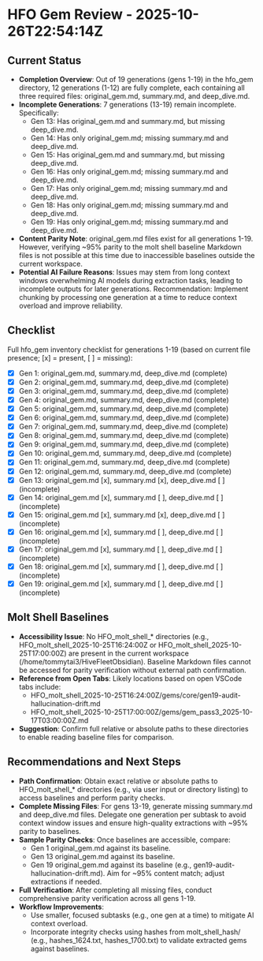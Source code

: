 # HFO Gem Review - 2025-10-26T22:54:14Z

## Current Status

- **Completion Overview**: Out of 19 generations (gens 1-19) in the hfo_gem directory, 12 generations (1-12) are fully complete, each containing all three required files: original_gem.md, summary.md, and deep_dive.md.
- **Incomplete Generations**: 7 generations (13-19) remain incomplete. Specifically:
  - Gen 13: Has original_gem.md and summary.md, but missing deep_dive.md.
  - Gen 14: Has only original_gem.md; missing summary.md and deep_dive.md.
  - Gen 15: Has original_gem.md and summary.md, but missing deep_dive.md.
  - Gen 16: Has only original_gem.md; missing summary.md and deep_dive.md.
  - Gen 17: Has only original_gem.md; missing summary.md and deep_dive.md.
  - Gen 18: Has only original_gem.md; missing summary.md and deep_dive.md.
  - Gen 19: Has only original_gem.md; missing summary.md and deep_dive.md.
- **Content Parity Note**: original_gem.md files exist for all generations 1-19. However, verifying ~95% parity to the molt shell baseline Markdown files is not possible at this time due to inaccessible baselines outside the current workspace.
- **Potential AI Failure Reasons**: Issues may stem from long context windows overwhelming AI models during extraction tasks, leading to incomplete outputs for later generations. Recommendation: Implement chunking by processing one generation at a time to reduce context overload and improve reliability.

## Checklist

Full hfo_gem inventory checklist for generations 1-19 (based on current file presence; [x] = present, [ ] = missing):

- [x] Gen 1: original_gem.md, summary.md, deep_dive.md (complete)
- [x] Gen 2: original_gem.md, summary.md, deep_dive.md (complete)
- [x] Gen 3: original_gem.md, summary.md, deep_dive.md (complete)
- [x] Gen 4: original_gem.md, summary.md, deep_dive.md (complete)
- [x] Gen 5: original_gem.md, summary.md, deep_dive.md (complete)
- [x] Gen 6: original_gem.md, summary.md, deep_dive.md (complete)
- [x] Gen 7: original_gem.md, summary.md, deep_dive.md (complete)
- [x] Gen 8: original_gem.md, summary.md, deep_dive.md (complete)
- [x] Gen 9: original_gem.md, summary.md, deep_dive.md (complete)
- [x] Gen 10: original_gem.md, summary.md, deep_dive.md (complete)
- [x] Gen 11: original_gem.md, summary.md, deep_dive.md (complete)
- [x] Gen 12: original_gem.md, summary.md, deep_dive.md (complete)
- [x] Gen 13: original_gem.md [x], summary.md [x], deep_dive.md [ ] (incomplete)
- [x] Gen 14: original_gem.md [x], summary.md [ ], deep_dive.md [ ] (incomplete)
- [x] Gen 15: original_gem.md [x], summary.md [x], deep_dive.md [ ] (incomplete)
- [x] Gen 16: original_gem.md [x], summary.md [ ], deep_dive.md [ ] (incomplete)
- [x] Gen 17: original_gem.md [x], summary.md [ ], deep_dive.md [ ] (incomplete)
- [x] Gen 18: original_gem.md [x], summary.md [ ], deep_dive.md [ ] (incomplete)
- [x] Gen 19: original_gem.md [x], summary.md [ ], deep_dive.md [ ] (incomplete)

## Molt Shell Baselines

- **Accessibility Issue**: No HFO_molt_shell_* directories (e.g., HFO_molt_shell_2025-10-25T16:24:00Z or HFO_molt_shell_2025-10-25T17:00:00Z) are present in the current workspace (/home/tommytai3/HiveFleetObsidian). Baseline Markdown files cannot be accessed for parity verification without external path confirmation.
- **Reference from Open Tabs**: Likely locations based on open VSCode tabs include:
  - HFO_molt_shell_2025-10-25T16:24:00Z/gems/core/gen19-audit-hallucination-drift.md
  - HFO_molt_shell_2025-10-25T17:00:00Z/gems/gem_pass3_2025-10-17T03:00:00Z.md
- **Suggestion**: Confirm full relative or absolute paths to these directories to enable reading baseline files for comparison.

## Recommendations and Next Steps

- **Path Confirmation**: Obtain exact relative or absolute paths to HFO_molt_shell_* directories (e.g., via user input or directory listing) to access baselines and perform parity checks.
- **Complete Missing Files**: For gens 13-19, generate missing summary.md and deep_dive.md files. Delegate one generation per subtask to avoid context window issues and ensure high-quality extractions with ~95% parity to baselines.
- **Sample Parity Checks**: Once baselines are accessible, compare:
  - Gen 1 original_gem.md against its baseline.
  - Gen 13 original_gem.md against its baseline.
  - Gen 19 original_gem.md against its baseline (e.g., gen19-audit-hallucination-drift.md).
  Aim for ~95% content match; adjust extractions if needed.
- **Full Verification**: After completing all missing files, conduct comprehensive parity verification across all gens 1-19.
- **Workflow Improvements**:
  - Use smaller, focused subtasks (e.g., one gen at a time) to mitigate AI context overload.
  - Incorporate integrity checks using hashes from molt_shell_hash/ (e.g., hashes_1624.txt, hashes_1700.txt) to validate extracted gems against baselines.